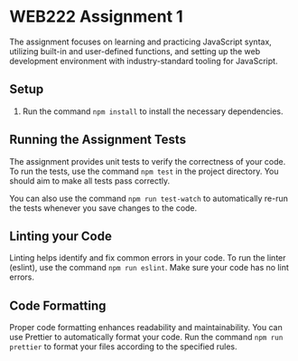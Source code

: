 # WEB222 Assignment 1

The assignment focuses on learning and practicing JavaScript syntax, utilizing built-in and user-defined functions, and setting up the web development environment with industry-standard tooling for JavaScript.

## Setup

1. Run the command `npm install` to install the necessary dependencies.

## Running the Assignment Tests

The assignment provides unit tests to verify the correctness of your code. To run the tests, use the command `npm test` in the project directory. You should aim to make all tests pass correctly.

You can also use the command `npm run test-watch` to automatically re-run the tests whenever you save changes to the code.

## Linting your Code

Linting helps identify and fix common errors in your code. To run the linter (eslint), use the command `npm run eslint`. Make sure your code has no lint errors.

## Code Formatting

Proper code formatting enhances readability and maintainability. You can use Prettier to automatically format your code. Run the command `npm run prettier` to format your files according to the specified rules.